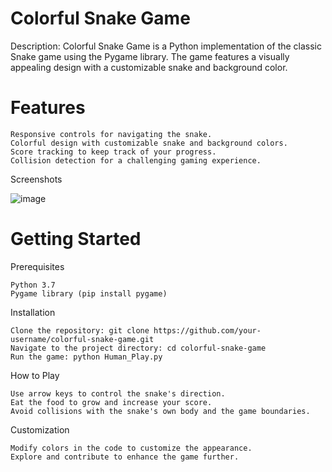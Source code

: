 # Colorful Snake Game

Description: Colorful Snake Game is a Python implementation of the classic Snake game using the Pygame library. The game features a visually appealing design with a customizable snake and background color.

# Features

    Responsive controls for navigating the snake.
    Colorful design with customizable snake and background colors.
    Score tracking to keep track of your progress.
    Collision detection for a challenging gaming experience.
Screenshots

![image](https://github.com/sharmaparth9812/AI-Snake-Game/assets/64214580/0efa019b-014d-4790-87c7-d3b66ccc14ec)




# Getting Started
Prerequisites

    Python 3.7
    Pygame library (pip install pygame)
Installation

    Clone the repository: git clone https://github.com/your-username/colorful-snake-game.git
    Navigate to the project directory: cd colorful-snake-game
    Run the game: python Human_Play.py
How to Play

    Use arrow keys to control the snake's direction.
    Eat the food to grow and increase your score.
    Avoid collisions with the snake's own body and the game boundaries.
Customization

    Modify colors in the code to customize the appearance.
    Explore and contribute to enhance the game further.
